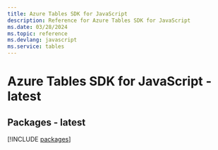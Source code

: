 ```yaml
---
title: Azure Tables SDK for JavaScript
description: Reference for Azure Tables SDK for JavaScript
ms.date: 03/28/2024
ms.topic: reference
ms.devlang: javascript
ms.service: tables
---
```

# Azure Tables SDK for JavaScript - latest
## Packages - latest
[!INCLUDE [packages](tables-index.md)]